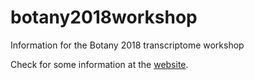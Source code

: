 # botany2018workshop

Information for the Botany 2018 transcriptome workshop

Check for some information at the [website](https://phylotranscriptomes.github.io/botany2018workshop/). 